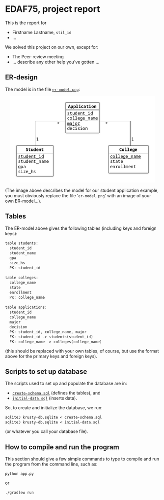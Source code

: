 # EDAF75, project report

This is the report for

 + Firstname Lastname, `stil_id`
 + ...

We solved this project on our own, except for:

 + The Peer-review meeting
 + ... describe any other help you've gotten ...


## ER-design

The model is in the file [`er-model.png`](er-model.png):

<center>
    <img src="er-model.png">
</center>

(The image above describes the model for our student application
example, you must obviously replace the file '`er-model.png`' with an
image of your own ER-model...).


## Tables

The ER-model above gives the following tables (including keys and
foreign keys):

```text
table students:
  student_id
  student_name
  gpa
  size_hs
  PK: student_id

table colleges:
  college_name
  state
  enrollment
  PK: college_name

table applications:
  student_id
  college_name
  major
  decision
  PK: student_id, college_name, major
  FK: student_id -> students(student_id)
  FK: college_name -> colleges(college_name)
```

(this should be replaced with your own tables, of course, but use the
format above for the primary keys and foreign keys).


## Scripts to set up database

The scripts used to set up and populate the database are in:

 + [`create-schema.sql`](create-schema.sql) (defines the tables), and
 + [`initial-data.sql`](initial-data.sql) (inserts data).

So, to create and initialize the database, we run:

```shell
sqlite3 krusty-db.sqlite < create-schema.sql
sqlite3 krusty-db.sqlite < initial-data.sql
```

(or whatever you call your database file).

## How to compile and run the program

This section should give a few simple commands to type to
compile and run the program from the command line, such as:

```shell
python app.py
```

or

```shell
./gradlew run
```
